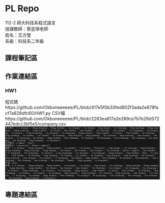 # PL Repo
112-2 師大科技系程式語言  
授課教師：蔡芸琤老師  
姓名：王方瑩  
系級：科技系二年級  
## 課程筆記區  
## 作業連結區  
### HW1 
程式碼https://github.com/Okboneeeeee/PL/blob/417e5f0b33fed902f3ada2e879facf7a828dfc60/HW1.py
 CSV檔https://github.com/Okboneeeeee/PL/blob/2283ea817a2e289ce7b7e26d572447edcc3bf5e5/company.csv
![執行結果](https://github.com/Okboneeeeee/PL/blob/main/%E5%9F%B7%E8%A1%8C%E7%B5%90%E6%9E%9C(HW1).png?raw=true)


## 專題連結區  
